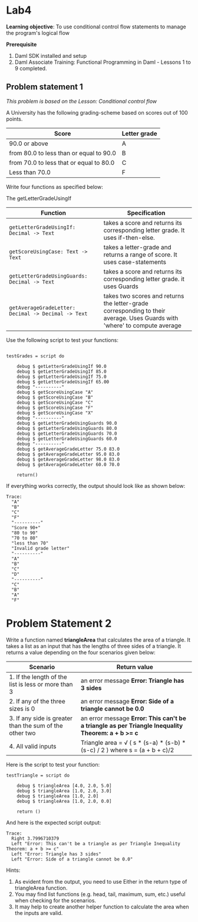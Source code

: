 # Lab4 

**Learning objective**: To use conditional control flow statements to manage the program's logical flow

**Prerequisite**
1. Daml SDK installed and setup
2. Daml Associate Training: Functional Programming in Daml - Lessons 1 to 9 completed.

## Problem statement 1
*This problem is based on the Lesson: Conditional control flow*

A University has the following grading-scheme based on scores out of 100 points. 

| Score            | Letter grade |
|------------------|------------- |
| 90.0 or above      | A            |
| from 80.0 to less than or equal to 90.0         | B            |
| from 70.0 to less that or equal to 80.0         | C            |
| Less than 70.0     | F            |


Write four functions as specified below:

The getLetterGradeUsingIf 



| Function            | Specification |
|------------------|------------- |
| ``` getLetterGradeUsingIf: Decimal -> Text ```| takes a score and returns its corresponding letter grade. It uses if-then-else.            |
| ```getScoreUsingCase: Text -> Text```         | takes a letter-grade and returns a range of score. It uses case-statements            |
| ```getLetterGradeUsingGuards: Decimal -> Text``` | takes a score and returns its corresponding letter grade. it uses Guards            |
| ```getAverageGradeLetter: Decimal -> Decimal -> Text```     | takes two scores and returns the letter-grade corresponding to their average. Uses Guards with 'where' to compute average            |


Use the following script to test your functions: 
```

testGrades = script do 
    
    debug $ getLetterGradeUsingIf 90.0
    debug $ getLetterGradeUsingIf 85.0
    debug $ getLetterGradeUsingIf 75.0
    debug $ getLetterGradeUsingIf 65.00
    debug "----------"
    debug $ getScoreUsingCase "A"
    debug $ getScoreUsingCase "B"
    debug $ getScoreUsingCase "C"
    debug $ getScoreUsingCase "F"
    debug $ getScoreUsingCase "X"
    debug "----------"
    debug $ getLetterGradeUsingGuards 90.0
    debug $ getLetterGradeUsingGuards 80.0
    debug $ getLetterGradeUsingGuards 70.0
    debug $ getLetterGradeUsingGuards 60.0
    debug "----------"
    debug $ getAverageGradeLetter 75.0 83.0
    debug $ getAverageGradeLetter 95.0 83.0
    debug $ getAverageGradeLetter 98.0 83.0
    debug $ getAverageGradeLetter 60.0 70.0

    return()
```

If everything works correctly, the output should look like as shown below: 

```
Trace: 
  "A"
  "B"
  "C"
  "F"
  "----------"
  "Score 90+"
  "80 to 90"
  "70 to 80"
  "less than 70"
  "Invalid grade letter"
  "----------"
  "A"
  "B"
  "C"
  "D"
  "----------"
  "C"
  "B"
  "A"
  "F"
```
# Problem Statement 2

Write a function named **triangleArea** that calculates the area of a triangle. It takes a list as an input that has the lengths of three sides of a triangle. It returns a value depending on the four scenarios given below:

| Scenario            | Return value |
|------------------|------------- |
| 1. If the length of the list is less or more than 3      | an error message **Error: Triangle has 3 sides**            |
| 2. If any of the three sizes is 0         | an error message **Error: Side of a triangle cannot be 0.0**            |
| 3. If any side is greater than the sum of the other two         | an error message **Error: This can't be a triangle as per Triangle Inequality Theorem: a + b >= c**            |
| 4. All valid inputs     | Triangle area =   &Sqrt; ( s * (s-a)  * (s-b) * (s-c) / 2 )     where s = (a + b + c)/2   |


Here is the script to test your function:

```
testTriangle = script do 

    debug $ triangleArea [4.0, 2.0, 5.0]
    debug $ triangleArea [1.0, 2.0, 3.0]
    debug $ triangleArea [1.0, 2.0]
    debug $ triangleArea [1.0, 2.0, 0.0]

    return ()
```
And here is the expected script output:

```
Trace: 
  Right 3.7996710379
  Left "Error: This can't be a triangle as per Triangle Inequality Theorem: a + b >= c"
  Left "Error: Triangle has 3 sides"
  Left "Error: Side of a triangle cannot be 0.0"
```

Hints: 
1. As evident from the output, you need to use Either in the return type of triangleArea function.
2. You may find list functions (e.g. head, tail, maximum, sum, etc.) useful when checking for the scenarios.
3. It may help to create another helper function to calculate the area when the inputs are valid. 






